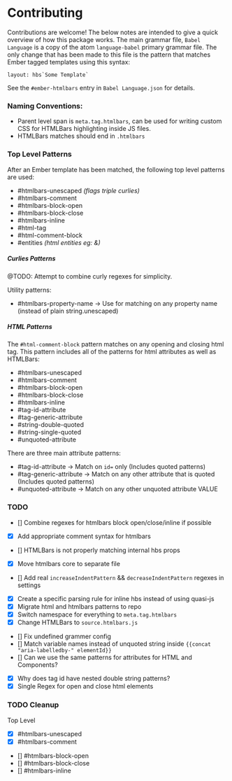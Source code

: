 # Contributing

Contributions are welcome! The below notes are intended to give a quick overview of how this package works.
The main grammar file, `Babel Language` is a copy of the atom `language-babel` primary grammar file. The only change that has been made to this file is the pattern that matches Ember tagged templates using this syntax:

``layout: hbs`Some Template` ``

See the `#ember-htmlbars` entry in `Babel Language.json` for details.

### Naming Conventions:

- Parent level span is `meta.tag.htmlbars`, can be used for writing custom CSS for HTMLBars highlighting inside JS files.
- HTMLBars matches should end in `.htmlbars`

### Top Level Patterns

After an Ember template has been matched, the following top level patterns are used:

- #htmlbars-unescaped _(flags triple curlies)_
- #htmlbars-comment
- #htmlbars-block-open
- #htmlbars-block-close
- #htmlbars-inline
- #html-tag
- #html-comment-block
- #entities _(html entities eg: &amp;)_

##### Curlies Patterns
@TODO: Attempt to combine curly regexes for simplicity.

Utility patterns:
- #htmlbars-property-name -> Use for matching on any property name (instead of plain string.unescaped)


##### HTML Patterns
The `#html-comment-block` pattern matches on any opening and closing html tag. This pattern includes all of the patterns for html attributes as well as HTMLBars:

- #htmlbars-unescaped
- #htmlbars-comment
- #htmlbars-block-open
- #htmlbars-block-close
- #htmlbars-inline
- #tag-id-attribute
- #tag-generic-attribute
- #string-double-quoted
- #string-single-quoted
- #unquoted-attribute

There are three main attribute patterns:
- #tag-id-attribute -> Match on `id=` only (Includes quoted patterns)
- #tag-generic-attribute -> Match on any other attribute that is quoted (Includes quoted patterns)
- #unquoted-attribute -> Match on any other unquoted attribute VALUE

### TODO
- [] Combine regexes for htmlbars block open/close/inline if possible
- [x] Add appropriate comment syntax for htmlbars
- [] HTMLBars is not properly matching internal hbs props
- [x] Move htmlbars core to separate file
- [] Add real `increaseIndentPattern` && `decreaseIndentPattern` regexes in settings
- [x] Create a specific parsing rule for inline hbs instead of using quasi-js
- [x] Migrate html and htmlbars patterns to repo
- [x] Switch namespace for everything to `meta.tag.htmlbars`
- [x] Change HTMLBars to `source.htmlbars.js`
- [] Fix undefined grammer config
- [] Match variable names instead of unquoted string inside `{{concat "aria-labelledby-" elementId}}`
- [] Can we use the same patterns for attributes for HTML and Components?
- [x] Why does tag id have nested double string patterns?
- [x] Single Regex for open and close html elements

### TODO Cleanup
Top Level
- [x] #htmlbars-unescaped
- [x] #htmlbars-comment
- [] #htmlbars-block-open
- [] #htmlbars-block-close
- [] #htmlbars-inline
